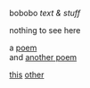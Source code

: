 bobobo *text & stuff*

nothing to see here

a [poem](Schratknie)  
and [another poem](Wandersmann)

[this](https://github.com/bobobo-git/readme/) [other](https://bobobo-git.github.io/hearme/)
